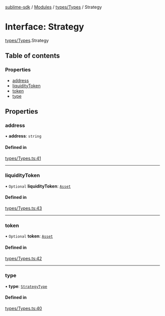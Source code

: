 [sublime-sdk](../README.md) / [Modules](../modules.md) / [types/Types](../modules/types_Types.md) / Strategy

# Interface: Strategy

[types/Types](../modules/types_Types.md).Strategy

## Table of contents

### Properties

- [address](types_Types.Strategy.md#address)
- [liquidityToken](types_Types.Strategy.md#liquiditytoken)
- [token](types_Types.Strategy.md#token)
- [type](types_Types.Strategy.md#type)

## Properties

### address

• **address**: `string`

#### Defined in

[types/Types.ts:41](https://github.com/sublime-finance/sublime-sdk/blob/b302b75/src/types/Types.ts#L41)

___

### liquidityToken

• `Optional` **liquidityToken**: [`Asset`](types_Types.Asset.md)

#### Defined in

[types/Types.ts:43](https://github.com/sublime-finance/sublime-sdk/blob/b302b75/src/types/Types.ts#L43)

___

### token

• `Optional` **token**: [`Asset`](types_Types.Asset.md)

#### Defined in

[types/Types.ts:42](https://github.com/sublime-finance/sublime-sdk/blob/b302b75/src/types/Types.ts#L42)

___

### type

• **type**: [`StrategyType`](../enums/types_Types.StrategyType.md)

#### Defined in

[types/Types.ts:40](https://github.com/sublime-finance/sublime-sdk/blob/b302b75/src/types/Types.ts#L40)
